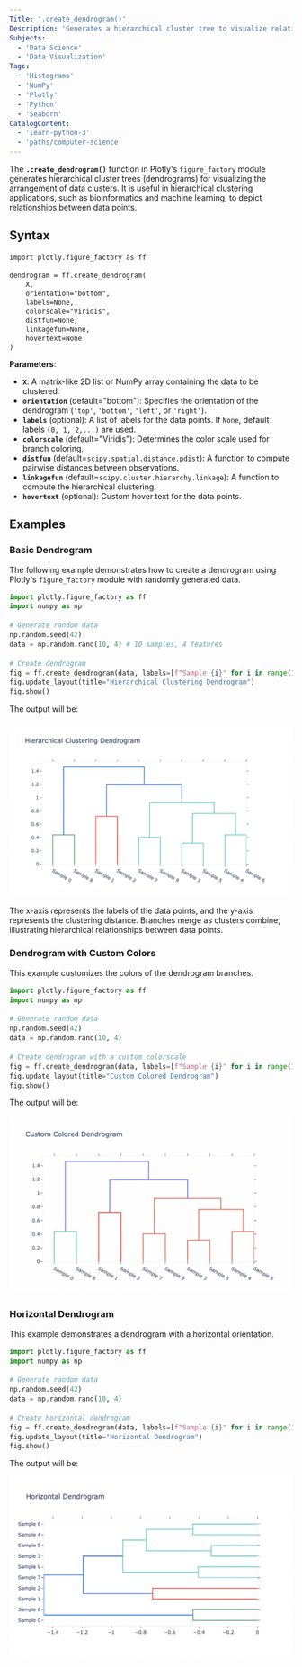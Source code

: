 ```yaml
---
Title: '.create_dendrogram()'
Description: 'Generates a hierarchical cluster tree to visualize relationships between data points.'
Subjects:
  - 'Data Science'
  - 'Data Visualization'
Tags:
  - 'Histograms'
  - 'NumPy'
  - 'Plotly'
  - 'Python'
  - 'Seaborn'
CatalogContent:
  - 'learn-python-3'
  - 'paths/computer-science'
---
```


The **`.create_dendrogram()`** function in Plotly's `figure_factory` module generates hierarchical cluster trees (dendrograms) for visualizing the arrangement of data clusters. It is useful in hierarchical clustering applications, such as bioinformatics and machine learning, to depict relationships between data points.

## Syntax

```pseudo
import plotly.figure_factory as ff

dendrogram = ff.create_dendrogram(
    X,
    orientation="bottom",
    labels=None,
    colorscale="Viridis",
    distfun=None,
    linkagefun=None,
    hovertext=None
)
```

**Parameters**:

- **`X`**: A matrix-like 2D list or NumPy array containing the data to be clustered.
- **`orientation`** (default="bottom"): Specifies the orientation of the dendrogram (`'top'`, `'bottom'`, `'left'`, or `'right'`).
- **`labels`** (optional): A list of labels for the data points. If `None`, default labels `(0, 1, 2,...)` are used.
- **`colorscale`** (default="Viridis"): Determines the color scale used for branch coloring.
- **`distfun`** (default=`scipy.spatial.distance.pdist`): A function to compute pairwise distances between observations.
- **`linkagefun`** (default=`scipy.cluster.hierarchy.linkage`): A function to compute the hierarchical clustering.
- **`hovertext`** (optional): Custom hover text for the data points.

## Examples

### Basic Dendrogram

The following example demonstrates how to create a dendrogram using Plotly's `figure_factory` module with randomly generated data.

```py
import plotly.figure_factory as ff
import numpy as np

# Generate random data
np.random.seed(42)
data = np.random.rand(10, 4) # 10 samples, 4 features

# Create dendrogram
fig = ff.create_dendrogram(data, labels=[f"Sample {i}" for i in range(10)])
fig.update_layout(title="Hierarchical Clustering Dendrogram")
fig.show()
```

The output will be:

![A hierarchical dendrogram where clusters are formed based on similarities in the dataset.](https://raw.githubusercontent.com/Codecademy/docs/main/media/hierarchical-clustering-dendrogram.png)

The x-axis represents the labels of the data points, and the y-axis represents the clustering distance. Branches merge as clusters combine, illustrating hierarchical relationships between data points.

### Dendrogram with Custom Colors

This example customizes the colors of the dendrogram branches.

```py
import plotly.figure_factory as ff
import numpy as np

# Generate random data
np.random.seed(42)
data = np.random.rand(10, 4)

# Create dendrogram with a custom colorscale
fig = ff.create_dendrogram(data, labels=[f"Sample {i}" for i in range(10)], colorscale=["#636EFA", "#EF553B", "#00CC96"])
fig.update_layout(title="Custom Colored Dendrogram")
fig.show()
```

The output will be:

![A dendrogram with custom branch colors, improving visualization for distinguishing different clusters.](https://raw.githubusercontent.com/Codecademy/docs/main/media/custom-colored-dendrogram.png)

### Horizontal Dendrogram

This example demonstrates a dendrogram with a horizontal orientation.

```py
import plotly.figure_factory as ff
import numpy as np

# Generate random data
np.random.seed(42)
data = np.random.rand(10, 4)

# Create horizontal dendrogram
fig = ff.create_dendrogram(data, labels=[f"Sample {i}" for i in range(10)], orientation="right")
fig.update_layout(title="Horizontal Dendrogram")
fig.show()
```

The output will be:

![A dendrogram rotated 90 degrees, with hierarchical clustering displayed from left to right.](https://raw.githubusercontent.com/Codecademy/docs/main/media/horizontal-dendrogram.png)
